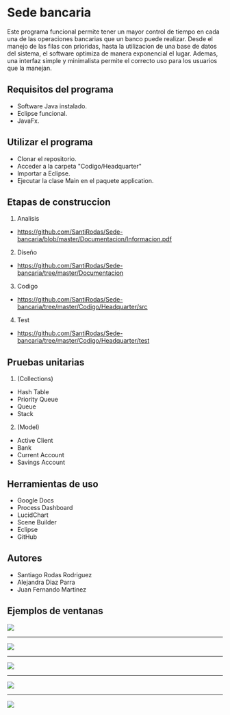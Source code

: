 # Sede bancaria

Este programa funcional permite tener un mayor control de tiempo en cada una de las operaciones bancarias que un banco puede realizar.
Desde el manejo de las filas con prioridas, hasta la utilizacion de una base de datos del sistema, el software optimiza de manera exponencial el lugar.
Ademas, una interfaz simple y minimalista permite el correcto uso para los usuarios que la manejan. 

## Requisitos del programa
* Software Java instalado.
* Eclipse funcional.
* JavaFx.

## Utilizar el programa
* Clonar el repositorio.
* Acceder a la carpeta "Codigo/Headquarter"
* Importar a Eclipse.
* Ejecutar la clase Main en el paquete application.

## Etapas de construccion

1. Analisis
* https://github.com/SantiRodas/Sede-bancaria/blob/master/Documentacion/Informacion.pdf

2. Diseño
* https://github.com/SantiRodas/Sede-bancaria/tree/master/Documentacion

3. Codigo
* https://github.com/SantiRodas/Sede-bancaria/tree/master/Codigo/Headquarter/src

4. Test
* https://github.com/SantiRodas/Sede-bancaria/tree/master/Codigo/Headquarter/test


## Pruebas unitarias
1. (Collections)
* Hash Table
* Priority Queue
* Queue
* Stack

2. (Model)
* Active Client
* Bank
* Current Account
* Savings Account

## Herramientas de uso
* Google Docs
* Process Dashboard
* LucidChart
* Scene Builder
* Eclipse
* GitHub

## Autores
* Santiago Rodas Rodriguez
* Alejandra Diaz Parra
* Juan Fernando Martinez

## Ejemplos de ventanas

![](https://github.com/SantiRodas/Sede-bancaria/blob/master/Extras/Imagenes/1.JPG)

------------------------------------------------------------------------------------------

![](https://github.com/SantiRodas/Sede-bancaria/blob/master/Extras/Imagenes/2.JPG)

------------------------------------------------------------------------------------------

![](https://github.com/SantiRodas/Sede-bancaria/blob/master/Extras/Imagenes/3.JPG)

------------------------------------------------------------------------------------------

![](https://github.com/SantiRodas/Sede-bancaria/blob/master/Extras/Imagenes/4.JPG)

------------------------------------------------------------------------------------------

![](https://github.com/SantiRodas/Sede-bancaria/blob/master/Extras/Imagenes/5.JPG)
